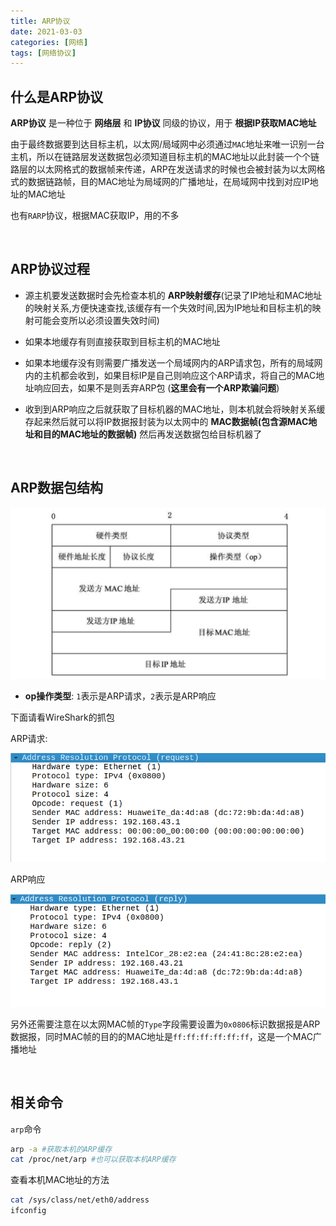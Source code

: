 ```yaml
---
title: ARP协议
date: 2021-03-03
categories: [网络]
tags: [网络协议]
---
```


## 什么是ARP协议

**ARP协议** 是一种位于 **网络层** 和 **IP协议** 同级的协议，用于 **根据IP获取MAC地址** 

由于最终数据要到达目标主机，以太网/局域网中必须通过`MAC`地址来唯一识别一台主机，所以在链路层发送数据包必须知道目标主机的MAC地址以此封装一个个链路层的以太网格式的数据帧来传递，ARP在发送请求的时候也会被封装为以太网格式的数据链路帧，目的MAC地址为局域网的广播地址，在局域网中找到对应IP地址的MAC地址

也有`RARP`协议，根据MAC获取IP，用的不多

​    

## ARP协议过程

- 源主机要发送数据时会先检查本机的 **ARP映射缓存**(记录了IP地址和MAC地址的映射关系,方便快速查找,该缓存有一个失效时间,因为IP地址和目标主机的映射可能会变所以必须设置失效时间)

- 如果本地缓存有则直接获取到目标主机的MAC地址
- 如果本地缓存没有则需要广播发送一个局域网内的ARP请求包，所有的局域网内的主机都会收到，如果目标IP是自己则响应这个ARP请求，将自己的MAC地址响应回去，如果不是则丢弃ARP包 (**这里会有一个ARP欺骗问题**)
- 收到到ARP响应之后就获取了目标机器的MAC地址，则本机就会将映射关系缓存起来然后就可以将IP数据报封装为以太网中的 **MAC数据帧(包含源MAC地址和目的MAC地址的数据帧)**  然后再发送数据包给目标机器了

​    

## ARP数据包结构

![](https://raw.githubusercontent.com/biningo/cdn/master/img1/arp.png)

- **op操作类型**: `1`表示是ARP请求，`2`表示是ARP响应

下面请看WireShark的抓包

ARP请求:

![](https://raw.githubusercontent.com/biningo/cdn/master/img1/arp2.png)

ARP响应

![](https://raw.githubusercontent.com/biningo/cdn/master/img1/arp3.png)

另外还需要注意在以太网MAC帧的`Type`字段需要设置为`0x0806`标识数据报是ARP数据报，同时MAC帧的目的的MAC地址是`ff:ff:ff:ff:ff:ff`，这是一个MAC广播地址

​    

## 相关命令

`arp`命令

```bash
arp -a #获取本机的ARP缓存
cat /proc/net/arp #也可以获取本机ARP缓存
```

查看本机MAC地址的方法

```bash
cat /sys/class/net/eth0/address
ifconfig
```

​    

